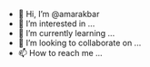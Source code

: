 - 👋 Hi, I’m @amarakbar
- 👀 I’m interested in ...
- 🌱 I’m currently learning ...
- 💞️ I’m looking to collaborate on ...
- 📫 How to reach me ...

<!---
amarakbar/amarakbar is a ✨ special ✨ repository because its `README.md` (this file) appears on your GitHub profile.
You can click the Preview link to take a look at your changes.
--->

